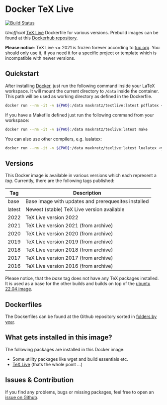 # Docker TeX Live

[![Build Status](https://github.ci.maxkratz.com/api/badges/maxkratz/docker_texlive/status.svg?ref=refs/heads/main)](https://github.ci.maxkratz.com/maxkratz/docker_texlive)

*Unofficial* [TeX Live](https://www.tug.org/texlive/) Dockerfile for various versions.
Prebuild images can be found at this [Dockerhub repository](https://hub.docker.com/r/maxkratz/texlive).

**Please notice**: TeX Live <= 2021 is frozen forever according to [tuc.org](https://www.tug.org/texlive/).
You should only use it, if you need it for a specific project or template which is incompatible with newer versions.


## Quickstart
After installing [Docker](https://docs.docker.com/get-docker/), just run the following command inside your LaTeX workspace.
It will mount the current directory to `/data` inside the container.
This path will be used as working directory as defined in the Dockerfile.

```sh
docker run --rm -it -v ${PWD}:/data maxkratz/textlive:latest pdflatex <yourfile>.tex
```

If you have a Makefile defined just run the following command from your workspace:

```sh
docker run --rm -it -v ${PWD}:/data maxkratz/texlive:latest make
```

You can also use other compilers, e.g. lualatex:

```sh
docker run --rm -it -v ${PWD}:/data maxkratz/texlive:latest lualatex <yourfile>.tex
```


## Versions

This Docker image is available in various versions which each represent a *tag*.
Currently, there are the following tags published:

| Tag    | Description                                         |
| ------ | --------------------------------------------------- |
| base   | Base image with updates and prerequesites installed |
| latest | Newest (stable) TeX Live version available          |
| 2022   | TeX Live version 2022                               |
| 2021   | TeX Live version 2021 (from archive)                |
| 2020   | TeX Live version 2020 (from archive)                |
| 2019   | TeX Live version 2019 (from archive)                |
| 2018   | TeX Live version 2018 (from archive)                |
| 2017   | TeX Live version 2017 (from archive)                |
| 2016   | TeX Live version 2016 (from archive)                |

Please notice, that the *base* tag does not have any TeX packages installed.
It is used as a base for the other builds and builds on top of the [ubuntu 22.04 image](https://hub.docker.com/_/ubuntu).


## Dockerfiles
The Dockerfiles can be found at the Github repository sorted in [folders by year](https://github.com/maxkratz/docker_texlive).


## What gets installed in this image?
The following packages are installed in this Docker image:

* Some utility packages like wget and build essentials etc.
* [TeX Live](https://www.tug.org/texlive/acquire-netinstall.html) (thats the whole point ...)


## Issues & Contribution
If you find any problems, bugs or missing packages, feel free to open an [issue on Github](https://github.com/maxkratz/docker_texlive/issues).
